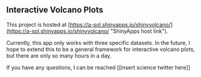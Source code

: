 ## Interactive Volcano Plots

This project is hosted at [https://a-sol.shinyapps.io/shinyvolcano/](https://a-sol.shinyapps.io/shinyvolcano/ "ShinyApps host link"). 

Currently, this app only works with three specific datasets. In the future, I hope to extend this to be a general framework for interactive volcano plots, but there are only so many hours in a day. 

If you have any questions, I can be reached [[insert science twitter here]]

